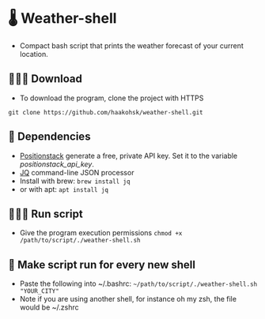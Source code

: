 # 🌡 Weather-shell
- Compact bash script that prints the weather forecast of your current location.

## 👨🏼‍💻 Download
- To download the program, clone the project with HTTPS

```git clone https://github.com/haakohsk/weather-shell.git```

## 📌 Dependencies
- [Positionstack](https://positionstack.com/signup/free) generate a free, private API key. Set it to the variable _positionstack_api_key_.
- [JQ](https://github.com/stedolan/jq) command-line JSON processor
- Install with brew: 
```brew install jq```
- or with apt:
```apt install jq```

## 🏃🏽‍♂️ Run script
- Give the program execution permissions
```chmod +x /path/to/script/./weather-shell.sh```

## 🤖 Make script run for every new shell
- Paste the following into ~/.bashrc:
```~/path/to/script/./weather-shell.sh "YOUR_CITY"```
- Note if you are using another shell, for instance oh my zsh, the file would be ~/.zshrc

